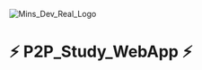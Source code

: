 ![Mins_Dev_Real_Logo](https://user-images.githubusercontent.com/43171508/80201801-a36bfd80-865f-11ea-875a-8f43f021df93.jpg)

# ⚡ P2P_Study_WebApp ⚡
